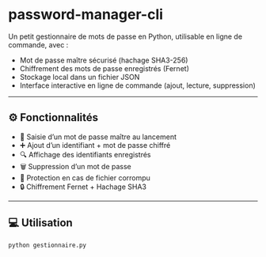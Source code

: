 # password-manager-cli
Un petit gestionnaire de mots de passe en Python, utilisable en ligne de commande, avec :

- Mot de passe maître sécurisé (hachage SHA3-256)
- Chiffrement des mots de passe enregistrés (Fernet)
- Stockage local dans un fichier JSON
- Interface interactive en ligne de commande (ajout, lecture, suppression)

---

## ⚙️ Fonctionnalités

- 🔑 Saisie d’un mot de passe maître au lancement
- ➕ Ajout d’un identifiant + mot de passe chiffré
- 🔍 Affichage des identifiants enregistrés
- 🗑️ Suppression d’un mot de passe
- 🧠 Protection en cas de fichier corrompu
- 🔒 Chiffrement Fernet + Hachage SHA3

---

## 💻 Utilisation

```bash
python gestionnaire.py
